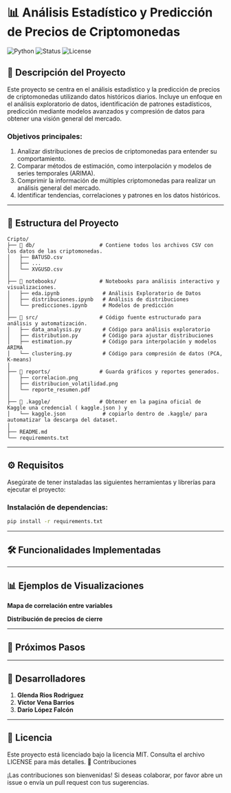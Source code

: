# 📊 **Análisis Estadístico y Predicción de Precios de Criptomonedas**

![Python](https://img.shields.io/badge/Python-3.8%2B-blue?logo=python&style=flat)
![Status](https://img.shields.io/badge/Status-En_Desarrollo-yellow)
![License](https://img.shields.io/badge/License-MIT-green)

## 🚀 **Descripción del Proyecto**
Este proyecto se centra en el análisis estadístico y la predicción de precios de criptomonedas utilizando datos históricos diarios. Incluye un enfoque en el análisis exploratorio de datos, identificación de patrones estadísticos, predicción mediante modelos avanzados y compresión de datos para obtener una visión general del mercado.

### **Objetivos principales:**
1. Analizar distribuciones de precios de criptomonedas para entender su comportamiento.
2. Comparar métodos de estimación, como interpolación y modelos de series temporales (ARIMA).
3. Comprimir la información de múltiples criptomonedas para realizar un análisis general del mercado.
4. Identificar tendencias, correlaciones y patrones en los datos históricos.

---

## 📂 **Estructura del Proyecto**

```
Cripto/
├── 📂 db/                     # Contiene todos los archivos CSV con los datos de las criptomonedas.
│   ├── BATUSD.csv
│   ├── ...
│   └── XVGUSD.csv
│
├── 📂 notebooks/              # Notebooks para análisis interactivo y visualizaciones.
│   ├── eda.ipynb              # Análisis Exploratorio de Datos
│   ├── distribuciones.ipynb   # Análisis de distribuciones
│   └── predicciones.ipynb     # Modelos de predicción
│
├── 📂 src/                    # Código fuente estructurado para análisis y automatización.
│   ├── data_analysis.py       # Código para análisis exploratorio
│   ├── distribution.py        # Código para ajustar distribuciones
│   ├── estimation.py          # Código para interpolación y modelos ARIMA
│   └── clustering.py          # Código para compresión de datos (PCA, K-means)
│
├── 📂 reports/                # Guarda gráficos y reportes generados.
│   ├── correlacion.png
│   ├── distribucion_volatilidad.png
│   └── reporte_resumen.pdf
│
├── 📂 .kaggle/                # Obtener en la pagina oficial de  Kaggle una credencial ( kaggle.json ) y 
│   └── kaggle.json            # copiarlo dentro de .kaggle/ para automatizar la descarga del dataset.
│
├── README.md
└── requirements.txt
```


---

## ⚙️ **Requisitos**
Asegúrate de tener instaladas las siguientes herramientas y librerías para ejecutar el proyecto:

### **Instalación de dependencias:**
```bash
pip install -r requirements.txt
```

---
## 🛠️ **Funcionalidades Implementadas**
<!--  
1. Análisis Exploratorio de Datos (EDA):

    Visualización de distribuciones de precios (histogramas y KDE).
    Análisis de tendencias y series temporales.
    Detección de outliers mediante boxplots.

2. Análisis de Distribuciones:

    Ajuste de distribuciones comunes (Normal, Log-Normal).
    Tests de normalidad (Kolmogorov-Smirnov, Shapiro-Wilk).

3. Comparación de Métodos de Estimación:

    Interpolación lineal y cúbica para precios de cierre.
    Modelos de series temporales ARIMA y SARIMA.
    Evaluación de precisión con métricas como MAE y RMSE.

4. Compresión y Resumen del Mercado:

    Reducción de dimensionalidad usando PCA.
    Clustering jerárquico y K-means para agrupar criptomonedas similares. -->

---
## 📊 **Ejemplos de Visualizaciones**
 
**Mapa de correlación entre variables**

**Distribución de precios de cierre**

---
## 🚀 **Próximos Pasos**
<!-- 
    Implementar simulaciones de Monte Carlo para análisis de riesgo.
    Desarrollar un sistema de visualización interactiva para análisis avanzado.
    Explorar modelos avanzados de predicción como redes neuronales recurrentes (RNN). -->

---
## 🤝 **Desarrolladores**

1.  **Glenda Rios Rodriguez**
2. **Victor Vena Barrios**
3. **Darío López Falcón** 

---
## 📜 **Licencia**

Este proyecto está licenciado bajo la licencia MIT. Consulta el archivo LICENSE para más detalles.
🌟 Contribuciones

¡Las contribuciones son bienvenidas! Si deseas colaborar, por favor abre un issue o envía un pull request con tus sugerencias.
